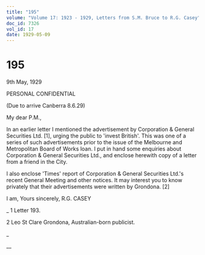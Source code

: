```yaml
---
title: "195"
volume: "Volume 17: 1923 - 1929, Letters from S.M. Bruce to R.G. Casey"
doc_id: 7326
vol_id: 17
date: 1929-05-09
---
```


# 195

9th May, 1929

PERSONAL CONFIDENTIAL

(Due to arrive Canberra 8.6.29)

My dear P.M.,

In an earlier letter I mentioned the advertisement by Corporation &amp; General Securities Ltd. [1], urging the public to 'invest British'. This was one of a series of such advertisements prior to the issue of the Melbourne and Metropolitan Board of Works loan. I put in hand some enquiries about Corporation &amp; General Securities Ltd., and enclose herewith copy of a letter from a friend in the City.

I also enclose 'Times' report of Corporation &amp; General Securities Ltd.'s recent General Meeting and other notices. It may interest you to know privately that their advertisements were written by Grondona. [2]

I am, Yours sincerely, R.G. CASEY 

_ 1 Letter 193.

2 Leo St Clare Grondona, Australian-born publicist.

_

__
